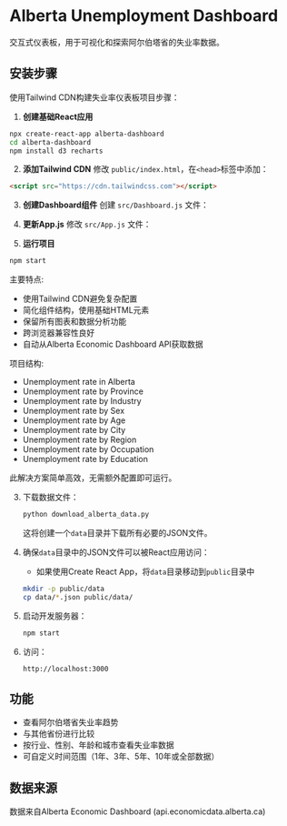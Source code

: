 # Alberta Unemployment Dashboard

交互式仪表板，用于可视化和探索阿尔伯塔省的失业率数据。

## 安装步骤

使用Tailwind CDN构建失业率仪表板项目步骤：

1. **创建基础React应用**
```bash
npx create-react-app alberta-dashboard
cd alberta-dashboard
npm install d3 recharts
```

2. **添加Tailwind CDN**
修改 `public/index.html`，在`<head>`标签中添加：
```html
<script src="https://cdn.tailwindcss.com"></script>
```

3. **创建Dashboard组件**
创建 `src/Dashboard.js` 文件：

4. **更新App.js**
修改 `src/App.js` 文件：



5. **运行项目**
```bash
npm start
```

主要特点:
- 使用Tailwind CDN避免复杂配置
- 简化组件结构，使用基础HTML元素
- 保留所有图表和数据分析功能
- 跨浏览器兼容性良好
- 自动从Alberta Economic Dashboard API获取数据

项目结构:
- Unemployment rate in Alberta
- Unemployment rate by Province
- Unemployment rate by Industry
- Unemployment rate by Sex
- Unemployment rate by Age
- Unemployment rate by City
- Unemployment rate by Region
- Unemployment rate by Occupation
- Unemployment rate by Education

此解决方案简单高效，无需额外配置即可运行。

3. 下载数据文件：
   ```bash
   python download_alberta_data.py
   ```
   这将创建一个`data`目录并下载所有必要的JSON文件。

4. 确保`data`目录中的JSON文件可以被React应用访问：
   - 如果使用Create React App，将`data`目录移动到`public`目录中
   ```bash
   mkdir -p public/data
   cp data/*.json public/data/
   ```

5. 启动开发服务器：
   ```bash
   npm start
   ```

6. 访问：
   ```
   http://localhost:3000
   ```

## 功能

- 查看阿尔伯塔省失业率趋势
- 与其他省份进行比较
- 按行业、性别、年龄和城市查看失业率数据
- 可自定义时间范围（1年、3年、5年、10年或全部数据）

## 数据来源

数据来自Alberta Economic Dashboard (api.economicdata.alberta.ca)
